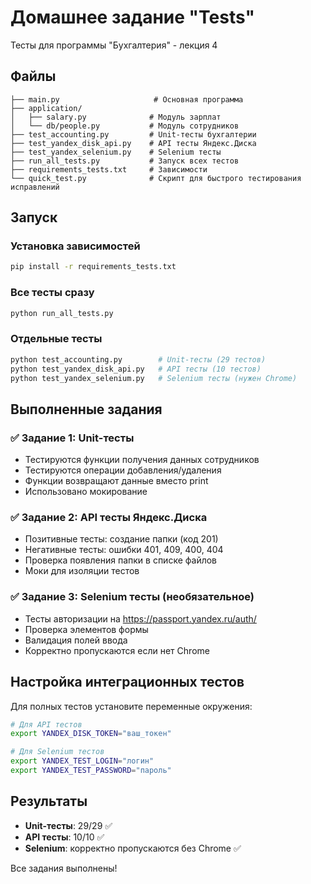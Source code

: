 # Домашнее задание "Tests"

Тесты для программы "Бухгалтерия" - лекция 4

## Файлы

```
├── main.py                     # Основная программа
├── application/
│   ├── salary.py              # Модуль зарплат
│   └── db/people.py           # Модуль сотрудников
├── test_accounting.py         # Unit-тесты бухгалтерии
├── test_yandex_disk_api.py    # API тесты Яндекс.Диска  
├── test_yandex_selenium.py    # Selenium тесты
├── run_all_tests.py           # Запуск всех тестов
├── requirements_tests.txt     # Зависимости
└── quick_test.py              # Скрипт для быстрого тестирования исправлений
```

## Запуск

### Установка зависимостей
```bash
pip install -r requirements_tests.txt
```

### Все тесты сразу
```bash
python run_all_tests.py
```

### Отдельные тесты
```bash
python test_accounting.py        # Unit-тесты (29 тестов)
python test_yandex_disk_api.py   # API тесты (10 тестов)  
python test_yandex_selenium.py   # Selenium тесты (нужен Chrome)
```

## Выполненные задания

### ✅ Задание 1: Unit-тесты
- Тестируются функции получения данных сотрудников
- Тестируются операции добавления/удаления
- Функции возвращают данные вместо print
- Использовано мокирование

### ✅ Задание 2: API тесты Яндекс.Диска
- Позитивные тесты: создание папки (код 201)
- Негативные тесты: ошибки 401, 409, 400, 404
- Проверка появления папки в списке файлов
- Моки для изоляции тестов

### ✅ Задание 3: Selenium тесты (необязательное)
- Тесты авторизации на https://passport.yandex.ru/auth/
- Проверка элементов формы
- Валидация полей ввода
- Корректно пропускаются если нет Chrome

## Настройка интеграционных тестов

Для полных тестов установите переменные окружения:

```bash
# Для API тестов
export YANDEX_DISK_TOKEN="ваш_токен"

# Для Selenium тестов  
export YANDEX_TEST_LOGIN="логин"
export YANDEX_TEST_PASSWORD="пароль"
```

## Результаты

- **Unit-тесты**: 29/29 ✅
- **API тесты**: 10/10 ✅ 
- **Selenium**: корректно пропускаются без Chrome ✅

Все задания выполнены!
